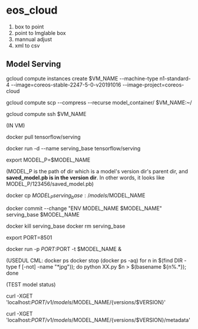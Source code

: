 # eos_cloud

1. box to point
2. point to Imglable box
3. mannual adjust
4. xml to csv

## Model Serving

gcloud compute instances create $VM_NAME --machine-type n1-standard-4 --image=coreos-stable-2247-5-0-v20191016 --image-project=coreos-cloud

gcloud compute scp --compress --recurse model_container/ $VM_NAME:~/

gcloud compute ssh $VM_NAME

(IN VM)

docker pull tensorflow/serving

docker run -d --name serving_base tensorflow/serving

export MODEL_P=$MODEL_NAME

(MODEL_P is the path of dir which is a model's version dir's parent dir, and **saved_model.pb is in the version dir**. In other words, it looks like MODEL_P/123456/saved_model.pb)

docker cp $MODEL_P serving_base:/models/$MODEL_NAME

docker commit --change "ENV MODEL_NAME $MODEL_NAME" serving_base $MODEL_NAME

docker kill serving_base
docker rm serving_base

export PORT=8501

docker run -p $PORT:$PORT -t $MODEL_NAME &

(USEDUL CML: 
docker ps
docker stop (docker ps -aq)
for n in $(find DIR -type f [-not] -name "*jpg")); do python XX.py $n > $(basename ${n%.\*}); done

(TEST model status)

curl -XGET 'localhost:$PORT/v1/models/$MODEL_NAME/{versions/$VERSION}'

curl -XGET 'localhost:$PORT/v1/models/$MODEL_NAME/{versions/$VERSION}/metadata'